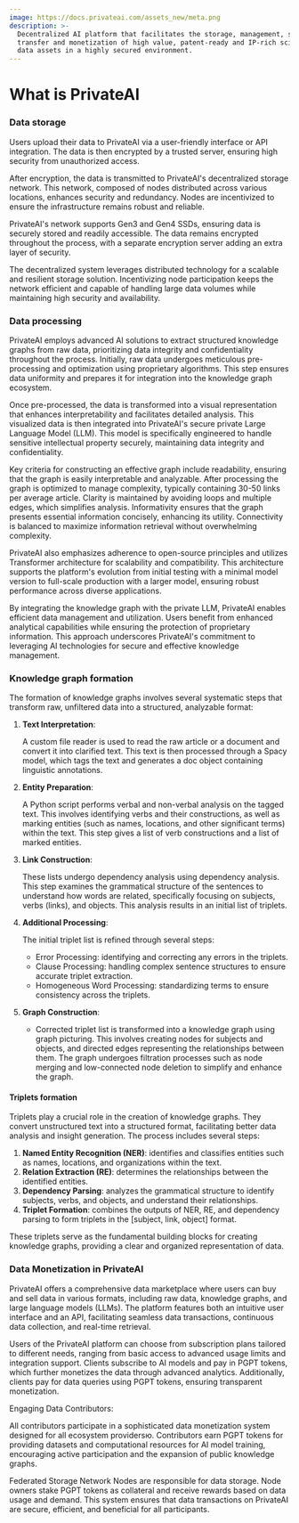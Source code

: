 ```yaml
---
image: https://docs.privateai.com/assets_new/meta.png
description: >-
  Decentralized AI platform that facilitates the storage, management, sharing,
  transfer and monetization of high value, patent-ready and IP-rich scientific
  data assets in a highly secured environment.
---
```


# What is PrivateAI

### Data storage

Users upload their data to PrivateAI via a user-friendly interface or API integration. The data is then encrypted by a trusted server, ensuring high security from unauthorized access.

After encryption, the data is transmitted to PrivateAI's decentralized storage network. This network, composed of nodes distributed across various locations, enhances security and redundancy. Nodes are incentivized to ensure the infrastructure remains robust and reliable.

PrivateAI's network supports Gen3 and Gen4 SSDs, ensuring data is securely stored and readily accessible. The data remains encrypted throughout the process, with a separate encryption server adding an extra layer of security.

The decentralized system leverages distributed technology for a scalable and resilient storage solution. Incentivizing node participation keeps the network efficient and capable of handling large data volumes while maintaining high security and availability.

### Data processing

PrivateAI employs advanced AI solutions to extract structured knowledge graphs from raw data, prioritizing data integrity and confidentiality throughout the process. Initially, raw data undergoes meticulous pre-processing and optimization using proprietary algorithms. This step ensures data uniformity and prepares it for integration into the knowledge graph ecosystem.

Once pre-processed, the data is transformed into a visual representation that enhances interpretability and facilitates detailed analysis. This visualized data is then integrated into PrivateAI's secure private Large Language Model (LLM). This model is specifically engineered to handle sensitive intellectual property securely, maintaining data integrity and confidentiality.

Key criteria for constructing an effective graph include readability, ensuring that the graph is easily interpretable and analyzable. After processing the graph is optimized to manage complexity, typically containing 30-50 links per average article. Clarity is maintained by avoiding loops and multiple edges, which simplifies analysis. Informativity ensures that the graph presents essential information concisely, enhancing its utility. Connectivity is balanced to maximize information retrieval without overwhelming complexity.

PrivateAI also emphasizes adherence to open-source principles and utilizes Transformer architecture for scalability and compatibility. This architecture supports the platform's evolution from initial testing with a minimal model version to full-scale production with a larger model, ensuring robust performance across diverse applications.

By integrating the knowledge graph with the private LLM, PrivateAI enables efficient data management and utilization. Users benefit from enhanced analytical capabilities while ensuring the protection of proprietary information. This approach underscores PrivateAI's commitment to leveraging AI technologies for secure and effective knowledge management.

### Knowledge graph formation

The formation of knowledge graphs involves several systematic steps that transform raw, unfiltered data into a structured, analyzable format:

1.  **Text Interpretation**:

    &#x20;A custom file reader is used to read the raw article or a document and convert it into clarified text. This text is then processed through a Spacy model, which tags the text and generates a doc object containing linguistic annotations.

2.  **Entity Preparation**:

    A Python script performs verbal and non-verbal analysis on the tagged text. This involves identifying verbs and their constructions, as well as marking entities (such as names, locations, and other significant terms) within the text. This step gives a list of verb constructions and a list of marked entities.

3.  **Link Construction**:

    These lists undergo dependency analysis using dependency analysis. This step examines the grammatical structure of the sentences to understand how words are related, specifically focusing on subjects, verbs (links), and objects. This analysis results in an initial list of triplets.

4.  **Additional Processing**:

    The initial triplet list is refined through several steps:

    - Error Processing: identifying and correcting any errors in the triplets.
    - Clause Processing: handling complex sentence structures to ensure accurate triplet extraction.
    - Homogeneous Word Processing: standardizing terms to ensure consistency across the triplets.

5.  **Graph Construction**:
    - Corrected triplet list is transformed into a knowledge graph using graph picturing. This involves creating nodes for subjects and objects, and directed edges representing the relationships between them. The graph undergoes filtration processes such as node merging and low-connected node deletion to simplify and enhance the graph.

#### Triplets formation

Triplets play a crucial role in the creation of knowledge graphs. They convert unstructured text into a structured format, facilitating better data analysis and insight generation. The process includes several steps:

1. **Named Entity Recognition (NER)**: identifies and classifies entities such as names, locations, and organizations within the text.
2. **Relation Extraction (RE)**: determines the relationships between the identified entities.
3. **Dependency Parsing**: analyzes the grammatical structure to identify subjects, verbs, and objects, and understand their relationships.
4. **Triplet Formation**: combines the outputs of NER, RE, and dependency parsing to form triplets in the \[subject, link, object] format.

These triplets serve as the fundamental building blocks for creating knowledge graphs, providing a clear and organized representation of data.

### Data Monetization in PrivateAI

PrivateAI offers a comprehensive data marketplace where users can buy and sell data in various formats, including raw data, knowledge graphs, and large language models (LLMs). The platform features both an intuitive user interface and an API, facilitating seamless data transactions, continuous data collection, and real-time retrieval.

Users of the PrivateAI platform can choose from subscription plans tailored to different needs, ranging from basic access to advanced usage limits and integration support. Clients subscribe to AI models and pay in PGPT tokens, which further monetizes the data through advanced analytics. Additionally, clients pay for data queries using PGPT tokens, ensuring transparent monetization.

Engaging Data Contributors:

All contributors participate in a sophisticated data monetization system designed for all ecosystem providersю. Contributors earn PGPT tokens for providing datasets and computational resources for AI model training, encouraging active participation and the expansion of public knowledge graphs.&#x20;

Federated Storage Network Nodes are responsible for data storage. Node owners stake PGPT tokens as collateral and receive rewards based on data usage and demand. This system ensures that data transactions on PrivateAI are secure, efficient, and beneficial for all participants.
